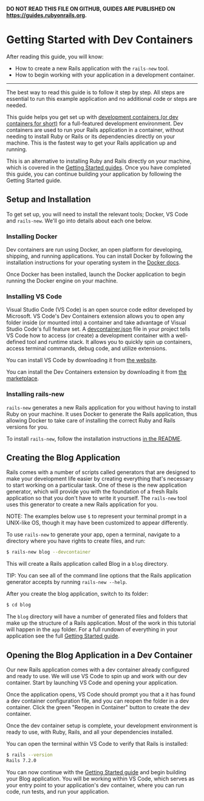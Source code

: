 **DO NOT READ THIS FILE ON GITHUB, GUIDES ARE PUBLISHED ON https://guides.rubyonrails.org.**

Getting Started with Dev Containers
===================================

After reading this guide, you will know:

* How to create a new Rails application with the `rails-new` tool.
* How to begin working with your application in a development container.

--------------------------------------------------------------------------------

The best way to read this guide is to follow it step by step. All steps are
essential to run this example application and no additional code or steps are
needed.

This guide helps you get set up with [development containers (or dev containers for short)](https://containers.dev/)
for a full-featured development environment. Dev containers are used to run your
Rails application in a container, without needing to install Ruby or Rails or its dependencies
directly on your machine. This is the fastest way to get your Rails application up and running.

This is an alternative to installing Ruby and Rails directly on your machine, which is
covered in the [Getting Started guides](getting_started.html#creating-a-new-rails-project).
Once you have completed this guide, you can continue building your application by following
the Getting Started guide.

Setup and Installation
----------------------

To get set up, you will need to install the relevant tools; Docker, VS Code and
`rails-new`. We'll go into details about each one below.

### Installing Docker

Dev containers are run using Docker, an open platform for developing, shipping, and
running applications. You can install Docker by following the installation instructions
for your operating system in the [Docker docs](https://docs.docker.com/desktop/).

Once Docker has been installed, launch the Docker application to begin running
the Docker engine on your machine.

### Installing VS Code

Visual Studio Code (VS Code) is an open source code editor developed by Microsoft. VS Code's Dev Containers
extension allows you to open any folder inside (or mounted into) a container and take advantage of
Visual Studio Code's full feature set. A [devcontainer.json](https://code.visualstudio.com/docs/devcontainers/containers#_create-a-devcontainerjson-file)
file in your project tells VS Code how to access (or create) a development container with a
well-defined tool and runtime stack. It allows you to quickly spin up containers, access terminal
commands, debug code, and utilize extensions.

You can install VS Code by downloading it from [the website](https://code.visualstudio.com/).

You can install the Dev Containers extension by downloading it from [the marketplace](https://marketplace.visualstudio.com/items?itemName=ms-vscode-remote.remote-containers).

### Installing rails-new

`rails-new` generates a new Rails application for you without having to install Ruby on
your machine. It uses Docker to generate the Rails application, thus allowing Docker to
take care of installing the correct Ruby and Rails versions for you.

To install `rails-new`, follow the installation instructions [in the README](https://github.com/rails/rails-new?tab=readme-ov-file#installation).

Creating the Blog Application
-----------------------------

Rails comes with a number of scripts called generators that are designed to make
your development life easier by creating everything that's necessary to start
working on a particular task. One of these is the new application generator,
which will provide you with the foundation of a fresh Rails application so that
you don't have to write it yourself. The `rails-new` tool uses this generator to
create a new Rails application for you.

NOTE: The examples below use `$` to represent your terminal prompt in a UNIX-like OS,
though it may have been customized to appear differently.

To use `rails-new` to generate your app, open a terminal, navigate to a directory where you have
rights to create files, and run:

```bash
$ rails-new blog --devcontainer
```

This will create a Rails application called Blog in a `blog` directory.

TIP: You can see all of the command line options that the Rails application
generator accepts by running `rails-new --help`.

After you create the blog application, switch to its folder:

```bash
$ cd blog
```

The `blog` directory will have a number of generated files and folders that make
up the structure of a Rails application. Most of the work in this tutorial will
happen in the `app` folder. For a full rundown of everything in your application
see the full [Getting Started guide](getting_started.html#creating-the-blog-application).

Opening the Blog Application in a Dev Container
-----------------------------------------------

Our new Rails application comes with a dev container already configured and ready to use.
We will use VS Code to spin up and work with our dev container. Start by launching VS Code
and opening your application.

Once the application opens, VS Code should prompt you that a it has found a dev container
configuration file, and you can reopen the folder in a dev container. Click the green "Reopen
in Container" button to create the dev container.

Once the dev container setup is complete, your development environment is ready to use,
with Ruby, Rails, and all your dependencies installed.

You can open the terminal within VS Code to verify that Rails is installed:

```bash
$ rails --version
Rails 7.2.0
```

You can now continue with the [Getting Started guide](getting_started.html#hello-rails) and
begin building your Blog application. You will be working within VS Code, which serves as
your entry point to your application's dev container, where you can run code, run tests, and
run your application.
